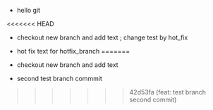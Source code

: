 - hello git
  
<<<<<<< HEAD
-  checkout new branch and add text ; change test by hot_fix

- hot fix text for hotfix_branch
=======
-  checkout new branch and add text

-  second test branch commmit  
>>>>>>> 42d53fa (feat: test branch second commit)
